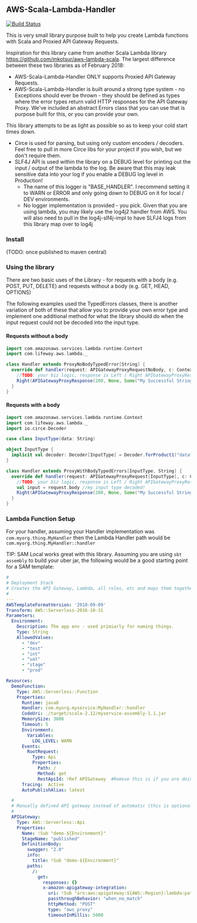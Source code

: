 AWS-Scala-Lambda-Handler
---
[![Build Status](https://travis-ci.org/lifeway/scala-aws-lambda-handler.svg?branch=master)](https://travis-ci.org/lifeway/scala-aws-lambda-handler)

This is very small library purpose built to help you create Lambda functions with Scala and Proxied API Gateway Requests.

Inspiration for this library came from another Scala Lambda library https://github.com/mkotsur/aws-lambda-scala. The largest difference between these two libraries as of February 2018:

* AWS-Scala-Lambda-Handler ONLY supports Proxied API Gateway Requests.
* AWS-Scala-Lambda-Handler is built around a strong type system - no Exceptions should ever be thrown - they should be defined as types where the error types return valid HTTP responses for the API Gateway Proxy. We've included an abstract Errors class that you can use that is purpose built for this, or you can provide your own.

This library attempts to be as light as possible so as to keep your cold start times down.
* Circe is used for parsing, but using only custom encoders / decoders. Feel free to pull in more Circe libs for your project if you wish, but we don't require them.
* SLF4J API is used within the library on a DEBUG level for printing out the input / output of the lambda to the log. Be aware that this may leak sensitive data into your log if you enable a DEBUG log level in Production!
  * The name of this logger is "BASE_HANDLER". I recommend setting it to WARN or ERROR and only going down to DEBUG on it for local / DEV environments.
  * No logger implementation is provided - you pick. Given that you are using lambda, you may likely use the log4j2 handler from AWS. You will also need to pull in the log4j-slf4j-impl to have SLFJ4 logs from this library map over to log4j 

### Install
(TODO: once published to maven central)

### Using the library
There are two basic uses of the Library - for requests with a body (e.g. POST, PUT, DELETE) and requests without a body (e.g. GET, HEAD, OPTIONS)

The following examples used the TypedErrors classes, there is another variation of both of these that allow you to provide your own error type and implement one additional method for what the library should do when the input request could not be decoded into the input type.

#### Requests without a body

```scala
import com.amazonaws.services.lambda.runtime.Context
import com.lifeway.aws.lambda._

class Handler extends ProxyNoBodyTypedError[String] {
  override def handler(request: APIGatewayProxyRequestNoBody, c: Context): Proxy.Response[Errors, String] = {
    //TODO: your biz logic, response is Left / Right APIGatewayProxyResponse of either Errors type or String type.
    Right(APIGatewayProxyResponse(200, None, Some("My Successful String!")))
  }
}
```

#### Requests with a body

```scala
import com.amazonaws.services.lambda.runtime.Context
import com.lifeway.aws.lambda._
import io.circe.Decoder

case class InputType(data: String)

object InputType {
  implicit val decoder: Decoder[InputType] = Decoder.forProduct1("data")(InputType.apply)
}

class Handler extends ProxyWithBodyTypedErrors[InputType, String] {
  override def handler(request: APIGatewayProxyRequest[InputType], c: Context): Proxy.Response[Errors, String] = {
    //TODO: your biz logic, response is Left / Right APIGatewayProxyResponse of either Errors type or String type.
    val input = request.body //my input type decoded!
    Right(APIGatewayProxyResponse(200, None, Some("My Successful String!")))
  }
}
```


### Lambda Function Setup
For your handler, assuming your Handler implementation was `com.myorg.thing.MyHandler` then the Lambda Handler path would be `com.myorg.thing.MyHandler::handler`

TIP: SAM Local works great with this library. Assuming you are using `sbt assembly` to build your uber jar, the following would be a good starting point for a SAM template:

```yaml
#
# Deployment Stack
# Creates the API Gateway, Lambda, all roles, etc and maps them together.
#
---
AWSTemplateFormatVersion: '2010-09-09'
Transform: AWS::Serverless-2016-10-31
Parameters:
  Environment:
    Description: The app env - used primiarly for naming things.
    Type: String
    AllowedValues:
      - "dev"
      - "test"
      - "int"
      - "uat"
      - "stage"
      - "prod"

Resources:
  DemoFunction:
    Type: AWS::Serverless::Function
    Properties:
      Runtime: java8
      Handler: com.myorg.myservice:MyHandler::handler
      CodeUri: ./target/scala-2.12/myservice-assembly-1.1.jar
      MemorySize: 3008
      Timeout: 5
      Environment:
        Variables:
          LOG_LEVEL: WARN
      Events:
        RootRequest:
          Type: Api
          Properties:
            Path: /
            Method: get
            RestApiId: !Ref APIGateway  #Remove this is if you are doing automatic API Gateway setup.
      Tracing:  Active
      AutoPublishAlias: latest

  #
  # Manually defined API gateway instead of automatic (this is optional - based on your needs). You need this to setup authorization, etc on endpoints.
  #
  APIGateway:
    Type: AWS::Serverless::Api
    Properties:
      Name: !Sub "demo-${Environment}"
      StageName: "published"
      DefinitionBody:
        swagger: "2.0"
        info:
          title: !Sub "demo-${Environment}"
        paths:
          /:
            get:
              responses: {}
              x-amazon-apigateway-integration:
                uri: !Sub "arn:aws:apigateway:${AWS::Region}:lambda:path/2015-03-31/functions/${DemoFunction.Arn}:latest/invocations"
                passthroughBehavior: "when_no_match"
                httpMethod: "POST"
                type: "aws_proxy"
                timeoutInMillis: 5000
```
